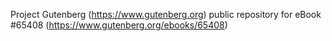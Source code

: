 Project Gutenberg (https://www.gutenberg.org) public repository for
eBook #65408 (https://www.gutenberg.org/ebooks/65408)

